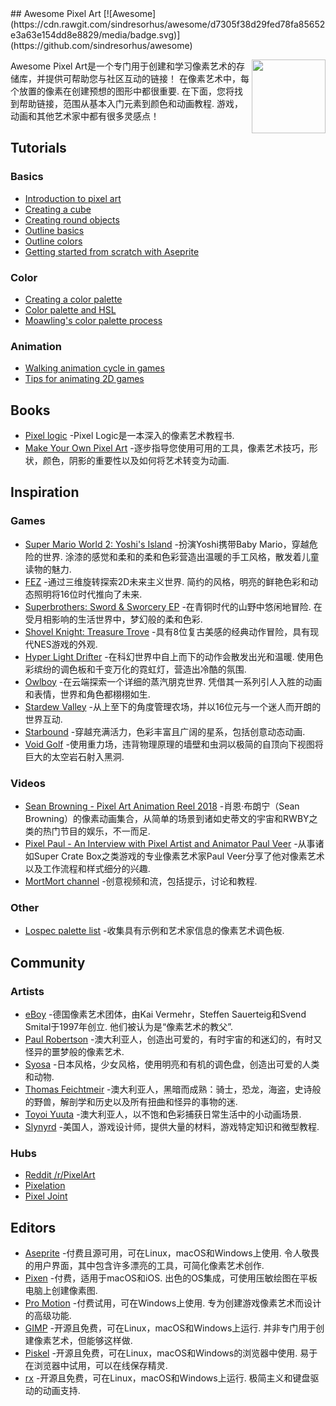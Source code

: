 <div class="github-widget" data-repo="Siilwyn/awesome-pixel-art"></div>
<script async src="https://pagead2.googlesyndication.com/pagead/js/adsbygoogle.js"></script><ins class="adsbygoogle" style="display:block" data-ad-client="ca-pub-6890694312814945" data-ad-slot="5473692530" data-ad-format="auto"  data-full-width-responsive="true"></ins><script>(adsbygoogle = window.adsbygoogle || []).push({});</script>
## Awesome Pixel Art [![Awesome](https://cdn.rawgit.com/sindresorhus/awesome/d7305f38d29fed78fa85652e3a63e154dd8e8829/media/badge.svg)](https://github.com/sindresorhus/awesome)

[<img src="https://cdn.rawgit.com/Siilwyn/awesome-pixel-art/1d81c507/sheep-timelapse.gif" align="right" width="118">](https://twitter.com/mnrART)

 Awesome Pixel Art是一个专门用于创建和学习像素艺术的存储库，并提供可帮助您与社区互动的链接！  在像素艺术中，每个放置的像素在创建预想的图形中都很重要.  在下面，您将找到帮助链接，范围从基本入门元素到颜色和动画教程.  游戏，动画和其他艺术家中都有很多灵感点！


## Tutorials

### Basics
- [Introduction to pixel art](http://pixeljoint.com/forum/forum_posts.asp?TID=11299)
- [Creating a cube](http://vanmall.deviantart.com/art/How-to-start-with-pixel-art-121520884)
- [Creating round objects](http://vanmall.deviantart.com/art/How-to-make-round-objects-in-pixel-art-347907700)
- [Outline basics](http://samkeddy.com/pixel-art-outlines/)
- [Outline colors](http://samkeddy.com/pixel-art-outlines-part-2-using-color/)
- [Getting started from scratch with Aseprite](https://medium.com/pixel-grimoire/how-to-start-making-pixel-art-2d1e31a5ceab)

### Color
- [Creating a color palette](https://betterin2d.com/2014/08/02/pixel-art-tutorial-creating-a-colour-palette/)
- [Color palette and HSL](https://opengameart.org/content/chapter-5-color-palettes)
- [Moawling's color palette process](https://twitter.com/i/moments/948249159425056769)

### Animation
- [Walking animation cycle in games](https://finalbossblues.com/walk-cycles-p1/)
- [Tips for animating 2D games](http://www.gamasutra.com/view/news/176663/5_tips_for_making_great_animations_for_2D_games.php)

## Books
- [Pixel logic](https://gumroad.com/l/pixel-logic) -Pixel Logic是一本深入的像素艺术教程书.
- [Make Your Own Pixel Art](https://nostarch.com/pixelart) -逐步指导您使用可用的工具，像素艺术技巧，形状，颜色，阴影的重要性以及如何将艺术转变为动画.

## Inspiration
### Games
- [Super Mario World 2: Yoshi's Island](https://en.wikipedia.org/wiki/Yoshi%27s_Island)  -扮演Yoshi携带Baby Mario，穿越危险的世界.  涂漆的感觉和柔和的柔和色彩营造出温暖的手工风格，散发着儿童读物的魅力.
- [FEZ](http://www.fezgame.com/)  -通过三维旋转探索2D未来主义世界.  简约的风格，明亮的鲜艳色彩和动态照明将16位时代推向了未来.
- [Superbrothers: Sword & Sworcery EP](http://www.swordandsworcery.com/)  -在青铜时代的山野中悠闲地冒险.  在受月相影响的生活世界中，梦幻般的柔和色彩.
- [Shovel Knight: Treasure Trove](http://yachtclubgames.com/shovel-knight/) -具有8位复古美感的经典动作冒险，具有现代NES游戏的外观.
- [Hyper Light Drifter](http://www.heart-machine.com/)  -在科幻世界中自上而下的动作会散发出光和温暖.  使用色彩缤纷的调色板和千变万化的霓虹灯，营造出冷酷的氛围.
- [Owlboy](http://www.owlboygame.com/)  -在云端探索一个详细的蒸汽朋克世界.  凭借其一系列引人入胜的动画和表情，世界和角色都栩栩如生.
- [Stardew Valley](https://stardewvalley.net/) -从上至下的角度管理农场，并以16位元与一个迷人而开朗的世界互动.
- [Starbound](https://playstarbound.com/) -穿越充满活力，色彩丰富且广阔的星系，包括创意动态动画.
- [Void Golf](https://cactusmancer.itch.io/void-golf) -使用重力场，违背物理原理的墙壁和虫洞以极简的自顶向下视图将巨大的太空岩石射入黑洞.

### Videos
- [Sean Browning - Pixel Art Animation Reel 2018](https://vimeo.com/250991452) -肖恩·布朗宁（Sean Browning）的像素动画集合，从简单的场景到诸如史蒂文的宇宙和RWBY之类的热门节目的娱乐，不一而足.
- [Pixel Paul - An Interview with Pixel Artist and Animator Paul Veer](https://vimeo.com/68038321) -从事诸如Super Crate Box之类游戏的专业像素艺术家Paul Veer分享了他对像素艺术以及工作流程和样式细分的兴趣.
- [MortMort channel](https://www.youtube.com/channel/UCsn9MzwyPKeCE6MEGtMU4gg) -创意视频和流，包括提示，讨论和教程.

### Other
- [Lospec palette list](https://lospec.com/palette-list) -收集具有示例和艺术家信息的像素艺术调色板.

## Community

### Artists
- [eBoy](http://hello.eboy.com/eboy/)  -德国像素艺术团体，由Kai Vermehr，Steffen Sauerteig和Svend Smital于1997年创立.  他们被认为是“像素艺术的教父”.
- [Paul Robertson](http://probertson.tumblr.com/) -澳大利亚人，创造出可爱的，有时宇宙的和迷幻的，有时又怪异的噩梦般的像素艺术.
- [Syosa](http://collet66.blog52.fc2.com/) -日本风格，少女风格，使用明亮和有机的调色盘，创造出可爱的人类和动物.
- [Thomas Feichtmeir](http://cyangmou.deviantart.com/) -澳大利亚人，黑暗而成熟：骑士，恐龙，海盗，史诗般的野兽，解剖学和历史以及所有扭曲和怪异的事物的迷.
- [Toyoi Yuuta](http://1041uuu.tumblr.com/) -澳大利亚人，以不饱和色彩捕获日常生活中的小动画场景.
- [Slynyrd](https://www.patreon.com/slynyrd) -美国人，游戏设计师，提供大量的材料，游戏特定知识和微型教程.

### Hubs
- [Reddit /r/PixelArt](https://www.reddit.com/r/PixelArt/)
- [Pixelation](http://pixelation.org/)
- [Pixel Joint](http://pixeljoint.com/)

## Editors
- [Aseprite](http://aseprite.org/)  -付费且源可用，可在Linux，macOS和Windows上使用.  令人敬畏的用户界面，其中包含许多漂亮的工具，可简化像素艺术创作.
- [Pixen](https://pixenapp.com/)  -付费，适用于macOS和iOS.  出色的OS集成，可使用压敏绘图在平板电脑上创建像素图.
- [Pro Motion](http://www.cosmigo.com/pixel_animation_software)  -付费试用，可在Windows上使用.  专为创建游戏像素艺术而设计的高级功能.
- [GIMP](https://www.gimp.org/)  -开源且免费，可在Linux，macOS和Windows上运行.  并非专门用于创建像素艺术，但能够这样做.
- [Piskel](http://www.piskelapp.com/)  -开源且免费，可在Linux，macOS和Windows的浏览器中使用.  易于在浏览器中试用，可以在线保存精灵.
- [rx](https://rx.cloudhead.io/)  -开源且免费，可在Linux，macOS和Windows上运行.  极简主义和键盘驱动的动画支持.
